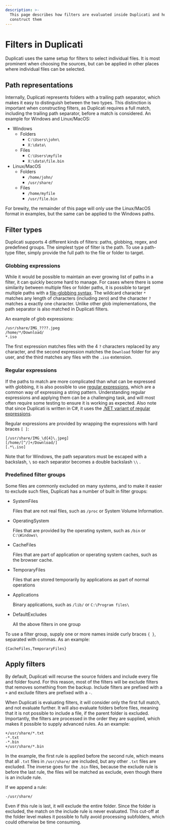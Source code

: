 ```yaml
---
description: >-
  This page describes how filters are evaluated inside Duplicati and how to
  construct them
---
```


# Filters in Duplicati

Duplicati uses the same setup for filters to select individual files. It is most prominent when choosing the sources, but can be applied in other places where individual files can be selected.

## Path representations

Internally, Duplicati represents folders with a trailing path separator, which makes it easy to distinguish between the two types. This distinction is important when constructing filters, as Duplicati requires a full match, including the trailing path separator, before a match is considered. An example for Windows and Linux/MacOS:

* Windows
  * Folders
    * `C:\Users\john\`
    * `X:\data\`
  * Files
    * `C:\Users\myfile`
    * `X:\data\file.bin`
* Linux/MacOS
  * Folders
    * `/home/john/`
    * `/usr/share/`
  * Files
    * `/home/myfile`
    * `/usr/file.bin`

For brewity, the remainder of this page will only use the Linux/MacOS format in examples, but the same can be applied to the Windows paths.

## Filter types

Duplicati supports 4 different kinds of filters: paths, globbing, regex, and predefined groups. The simplest type of filter is the path. To use a path-type filter, simply provide the full path to the file or folder to target.&#x20;

### Globbing expressions

While it would be possible to maintain an ever growing list of paths in a filter, it can quickly become hard to manage. For cases where there is some similarity between multiple files or folder paths, it is possible to target multiple paths with a [file-globbing syntax](https://en.wikipedia.org/wiki/Glob\_\(programming\)). The wildcard character `*` matches any length of characters (including zero) and the character `?` matches a exactly one character. Unlike other glob implementations, the path separator is also matched in Duplicati filters.

An example of glob expressions:

```
/usr/share/IMG_????.jpeg
/home/*/Download/
*.iso
```

&#x20;The first expression matches files with the 4 `?` characters replaced by any character, and the second expression matches the `Download` folder for any user, and the third matches any files with the `.iso` extension.

### Regular expressions

If the paths to match are more complicated than what can be expressed with globbing, it is also possible to use [regular expressions](https://en.wikipedia.org/wiki/Regular\_expression), which are a common way of expressing a string pattern. Understanding regular expressions and applying them can be a challenging task, and will most often require some testing to ensure it is working as expected. Also note that since Duplicati is written in C#, it uses the [.NET variant of regular expressions](https://learn.microsoft.com/en-us/dotnet/standard/base-types/regular-expressions).

Regular expressions are provided by wrapping the expressions with hard braces `[ ]`:

```
[/usr/share/IMG_\d{4}\.jpeg]
[/home/[^/]+/Download/]
[.*\.iso]
```

Note that for Windows, the path separators must be escaped with a backslash, `\` so each separator becomes a double backslash `\\` .

### Predefined filter groups

Some files are commonly excluded on many systems, and to make it easier to exclude such files, Duplicati has a number of built in filter groups:

*   SystemFiles

    Files that are not real files, such as `/proc` or System Volume Information.
*   OperatingSystem

    Files that are provided by the operating system, such as `/bin` or `C:\Windows\`
*   CacheFiles

    Files that are part of application or operating system caches, such as the browser cache.
*   TemporaryFiles

    Files that are stored temporarily by applications as part of normal operations
*   Applications

    Binary applications, such as `/lib/` or `C:\Program files\` &#x20;
*   DefaultExcludes

    All the above filters in one group

To use a filter group, supply one or more names inside curly braces `{ }`, separated with commas. As an example:

```
{CacheFiles,TemporaryFiles}
```

## Apply filters

By default, Duplicati will recurse the source folders and include every file and folder found. For this reason, most of the filters will be exclude filters that removes something from the backup. Include filters are prefixed with a `+` and exclude filters are prefixed with a `-`.

When Duplicati is evaluating filters, it will consider only the first full match, and not evaluate further. It will also evaluate folders before files, meaning that it is not possible to include a file, if the parent folder is excluded. Importantly, the filters are processed in the order they are supplied, which makes it possible to supply advanced rules. As an example:

```
+/usr/share/*.txt
-*.txt
-*.bin
+/usr/share/*.bin
```

In the example, the first rule is applied before the second rule, which means that all `.txt` files in `/usr/share/` are included, but any other `.txt` files are excluded. The inverse goes for the `.bin` files, because the exclude rule is before the last rule, the files will be matched as exclude, even though there is an include rule.

If we append a rule:

```
-/usr/share/
```

Even if this rule is last, it will exclude the entire folder. Since the folder is excluded, the match on the include rule is never evaluated. This cut-off at the folder level makes it possible to fully avoid processing subfolders, which could otherwise be time consuming.
